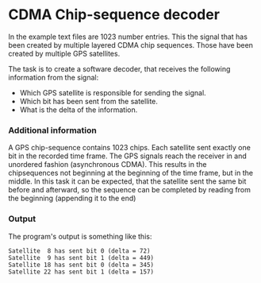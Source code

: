 # CDMA Chip-sequence decoder

In the example text files are 1023 number entries. This the signal that has been created by multiple layered CDMA 
chip sequences. Those have been created by multiple GPS satellites.

The task is to create a software decoder, that receives the following information from the signal:

* Which GPS satellite is responsible for sending the signal.
* Which bit has been sent from the satellite.
* What is the delta of the information.

### Additional information
A GPS chip-sequence contains 1023 chips. Each satellite sent exactly one bit in the recorded time frame.
The GPS signals reach the receiver in and unordered fashion (asynchronous CDMA). This results in the chipsequences not beginning at the beginning of the time frame, but in the middle. In this task it can be expected, that the satellite sent the same bit before and afterward, so the sequence can be completed by reading from the beginning (appending it to the end)

### Output
The program's output is something like this:

```
Satellite  8 has sent bit 0 (delta = 72)
Satellite  9 has sent bit 1 (delta = 449)
Satellite 18 has sent bit 0 (delta = 345)
Satellite 22 has sent bit 1 (delta = 157)
```